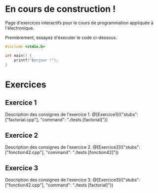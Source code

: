 # En cours de construction !

Page d'exercices interactifs pour le cours de programmation appliquée à l'électronique.

Premièrement, essayez d'éxecuter le code ci-dessous.

```C runnable
#include <stdio.h>

int main() {
	printf("Bonjour !");
}

```


# Exercices


## Exercice 1
Description des consignes de l'exercice 1.
@[Exercice1]({"stubs": ["factorial.cpp"], "command": "./tests [factorial]"})

## Exercice 2
Description des consignes de l'exercice 2.
@[Exercice2]({"stubs": ["fonction42.cpp"], "command": "./tests [fonction42]"})

## Exercice 3
Description des consignes de l'exercice 3.
@[Exercice3]({"stubs": ["fonction42.cpp"], "command": "./tests [factorial]"})
